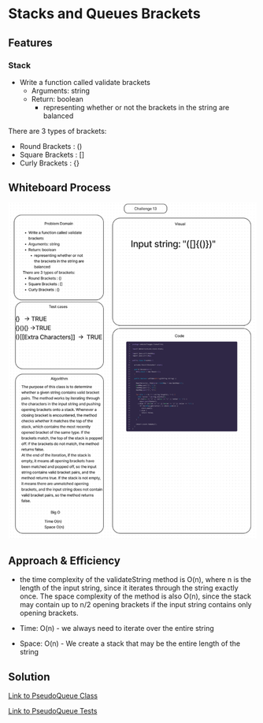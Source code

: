 # Stacks and Queues Brackets

## Features

### Stack

- Write a function called validate brackets
  - Arguments: string
  - Return: boolean
    - representing whether or not the brackets in the string are balanced

There are 3 types of brackets:

- Round Brackets : ()
- Square Brackets : []
- Curly Brackets : {}

## Whiteboard Process

![Whiteboard Image](./cc-13.png)

## Approach & Efficiency

- the time complexity of the validateString method is O(n), where n is the length of the input string, since it iterates through the string exactly once. The space complexity of the method is also O(n), since the stack may contain up to n/2 opening brackets if the input string contains only opening brackets.

- Time: O(n)  - we always need to iterate over the entire string
- Space: O(n) - We create a stack that may be the entire length of the string

## Solution

[Link to PseudoQueue Class](lib/src/main/java/codechallenges/linkedlist/Brackets.java)

[Link to PseudoQueue Tests](lib/src/test/java/codechallenges/linkedlist/BracketsTest.java)
